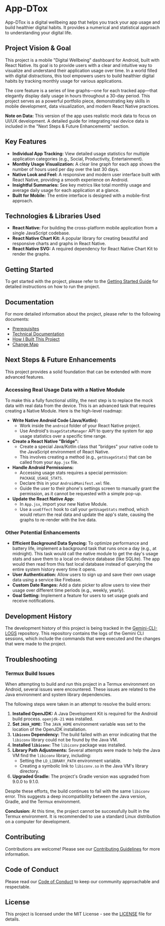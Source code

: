 # App-DTox

App-DTox is a digital wellbeing app that helps you track your app usage and build healthier digital habits. It provides a numerical and statistical approach to understanding your digital life.

## Project Vision & Goal

This project is a mobile "Digital Wellbeing" dashboard for Android, built with React Native. Its goal is to provide users with a clear and intuitive way to visualize and understand their application usage over time. In a world filled with digital distractions, this tool empowers users to build healthier digital habits by tracking monthly usage for various applications.

The core feature is a series of line graphs—one for each tracked app—that elegantly display daily usage in hours throughout a 30-day period. This project serves as a powerful portfolio piece, demonstrating key skills in mobile development, data visualization, and modern React Native practices.

**Note on Data:** This version of the app uses realistic mock data to focus on UI/UX development. A detailed guide for integrating real device data is included in the "Next Steps & Future Enhancements" section.

## Key Features

-   **Individual App Tracking:** View detailed usage statistics for multiple application categories (e.g., Social, Productivity, Entertainment).
-   **Monthly Usage Visualization:** A clear line graph for each app shows the number of hours used per day over the last 30 days.
-   **Native Look and Feel:** A responsive and modern user interface built with React Native, providing a smooth experience on Android.
-   **Insightful Summaries:** See key metrics like total monthly usage and average daily usage for each application at a glance.
-   **Built for Mobile:** The entire interface is designed with a mobile-first approach.

## Technologies & Libraries Used

-   **React Native:** For building the cross-platform mobile application from a single JavaScript codebase.
-   **React Native Chart Kit:** A popular library for creating beautiful and responsive charts and graphs in React Native.
-   **React Native SVG:** A required dependency for React Native Chart Kit to render the graphs.

## Getting Started

To get started with the project, please refer to the [Getting Started Guide](docs/test.md) for detailed instructions on how to run the project.

## Documentation

For more detailed information about the project, please refer to the following documents:

-   [Prerequisites](docs/Prerequisites.md)
-   [Technical Documentation](docs/Technical_Documentation.md)
-   [How I Built This Project](docs/howdidibuild.md)
-   [Change Map](docs/map.md)

## Next Steps & Future Enhancements

This project provides a solid foundation that can be extended with more advanced features.

### Accessing Real Usage Data with a Native Module

To make this a fully functional utility, the next step is to replace the mock data with real data from the device. This is an advanced task that requires creating a Native Module.
Here is the high-level roadmap:

-   **Write Native Android Code (Java/Kotlin):**
    -   Work inside the `android` folder of your React Native project.
    -   Use Android's `UsageStatsManager` API to query the system for app usage statistics over a specific time range.
-   **Create a React Native "Bridge":**
    -   Create a special Java/Kotlin class that "bridges" your native code to the JavaScript environment of React Native.
    -   This involves creating a method (e.g., `getUsageStats`) that can be called from your `App.jsx` file.
-   **Handle Android Permissions:**
    -   Accessing usage stats requires a special permission: `PACKAGE_USAGE_STATS`.
    -   Declare this in your `AndroidManifest.xml` file.
    -   Guide the user to their phone's settings screen to manually grant the permission, as it cannot be requested with a simple pop-up.
-   **Update the React Native App:**
    -   In `App.jsx`, import your new Native Module.
    -   Use a `useEffect` hook to call your `getUsageStats` method, which would return the real data and update the app's state, causing the graphs to re-render with the live data.

### Other Potential Enhancements

-   **Efficient Background Data Syncing:** To optimize performance and battery life, implement a background task that runs once a day (e.g., at midnight). This task would call the native module to get the day's usage stats and save them to a local on-device database (like SQLite). The app would then read from this fast local database instead of querying the entire system history every time it opens.
-   **User Authentication:** Allow users to sign up and save their own usage data using a service like Firebase.
-   **Custom Date Ranges:** Add a date picker to allow users to view their usage over different time periods (e.g., weekly, yearly).
-   **Goal Setting:** Implement a feature for users to set usage goals and receive notifications.

## Development History

The development history of this project is being tracked in the [Gemini-CLI-LOGS](https://github.com/Anaswar-ash/Gemini-CLI-LOGS) repository. This repository contains the logs of the Gemini CLI sessions, which include the commands that were executed and the changes that were made to the project.

## Troubleshooting

### Termux Build Issues

When attempting to build and run this project in a Termux environment on Android, several issues were encountered. These issues are related to the Java environment and system library dependencies.

The following steps were taken in an attempt to resolve the build errors:

1.  **Installed OpenJDK:** A Java Development Kit is required for the Android build process. `openjdk-21` was installed.
2.  **Set `JAVA_HOME`:** The `JAVA_HOME` environment variable was set to the location of the OpenJDK installation.
3.  **`libiconv` Dependency:** The build failed with an error indicating that the `libiconv` library could not be found by the Java VM.
4.  **Installed `libiconv`:** The `libiconv` package was installed.
5.  **Library Path Adjustments:** Several attempts were made to help the Java VM find the `libiconv` library, including:
    *   Setting the `LD_LIBRARY_PATH` environment variable.
    *   Creating a symbolic link to `libiconv.so` in the Java VM's library directory.
6.  **Upgraded Gradle:** The project's Gradle version was upgraded from 9.0.0 to 9.1.0.

Despite these efforts, the build continues to fail with the same `libiconv` error. This suggests a deep incompatibility between the Java version, Gradle, and the Termux environment.

**Conclusion:** At this time, the project cannot be successfully built in the Termux environment. It is recommended to use a standard Linux distribution on a computer for development.

## Contributing

Contributions are welcome! Please see our [Contributing Guidelines](CONTRIBUTING.md) for more information.

## Code of Conduct

Please read our [Code of Conduct](CODE_OF_CONDUCT.md) to keep our community approachable and respectable.

## License

This project is licensed under the MIT License - see the [LICENSE](LICENSE) file for details.
